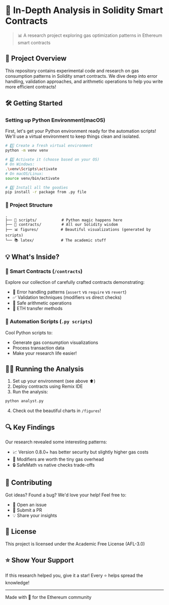 # 🚀 In-Depth Analysis in Solidity Smart Contracts

> 📊 A research project exploring gas optimization patterns in Ethereum smart contracts

## 🎯 Project Overview
This repository contains experimental code and research on gas consumption patterns in Solidity smart contracts. We dive deep into error handling, validation approaches, and arithmetic operations to help you write more efficient contracts! 

## 🛠️ Getting Started

### Setting up Python Environment(macOS)
First, let's get your Python environment ready for the automation scripts! We'll use a virtual environment to keep things clean and isolated.
```bash
# 1️⃣ Create a fresh virtual environment
python -m venv venv

# 2️⃣ Activate it (choose based on your OS)
# On Windows:
.\venv\Scripts\activate
# On macOS/Linux:
source venv/bin/activate

# 3️⃣ Install all the goodies
pip install -r package from .py file
```

### 📁 Project Structure
```
.
├── 🐍 scripts/           # Python magic happens here
├── 📝 contracts/         # All our Solidity wisdom
├── 📊 figures/          # Beautiful visualizations (generated by scripts)
└── 📚 latex/            # The academic stuff
```

## 💡 What's Inside?

### 🔮 Smart Contracts (`/contracts`)
Explore our collection of carefully crafted contracts demonstrating:
- 🛑 Error handling patterns (`assert` vs `require` vs `revert`)
- ✅ Validation techniques (modifiers vs direct checks)
- 🧮 Safe arithmetic operations
- 💸 ETH transfer methods

### 🤖 Automation Scripts (`.py scripts`)
Cool Python scripts to:
- Generate gas consumption visualizations
- Process transaction data
- Make your research life easier!

## 🏃‍♂️ Running the Analysis

1. Set up your environment (see above ⬆️)
2. Deploy contracts using Remix IDE
3. Run the analysis:
```bash
python analyst.py
```
4. Check out the beautiful charts in `/figures`!

## 🔍 Key Findings

Our research revealed some interesting patterns:
- 📈 Version 0.8.0+ has better security but slightly higher gas costs
- 🎯 Modifiers are worth the tiny gas overhead
- 🔒 SafeMath vs native checks trade-offs

## 🤝 Contributing

Got ideas? Found a bug? We'd love your help! Feel free to:
- 🐛 Open an issue
- 🎉 Submit a PR
- 💡 Share your insights

## 📜 License

This project is licensed under the Academic Free License (AFL-3.0)

## ⭐ Show Your Support

If this research helped you, give it a star! Every ⭐ helps spread the knowledge!

---
Made with 💖 for the Ethereum community
